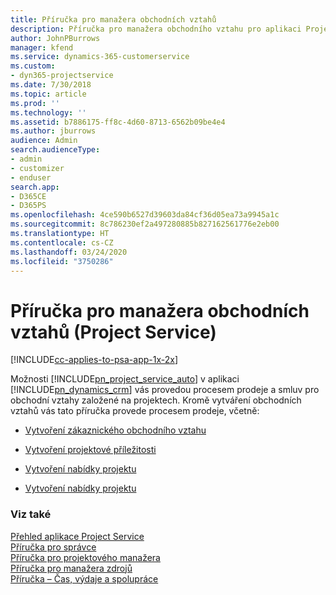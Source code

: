 ```yaml
---
title: Příručka pro manažera obchodních vztahů
description: Příručka pro manažera obchodního vztahu pro aplikaci Project Service, který vás provede procesem prodeje a smluv pro obchodní vztahy založené na projektech.
author: JohnPBurrows
manager: kfend
ms.service: dynamics-365-customerservice
ms.custom:
- dyn365-projectservice
ms.date: 7/30/2018
ms.topic: article
ms.prod: ''
ms.technology: ''
ms.assetid: b7886175-ff8c-4d60-8713-6562b09be4e4
ms.author: jburrows
audience: Admin
search.audienceType:
- admin
- customizer
- enduser
search.app:
- D365CE
- D365PS
ms.openlocfilehash: 4ce590b6527d39603da84cf36d05ea73a9945a1c
ms.sourcegitcommit: 8c786230ef2a497280885b827162561776e2eb00
ms.translationtype: HT
ms.contentlocale: cs-CZ
ms.lasthandoff: 03/24/2020
ms.locfileid: "3750286"
---
```

# <a name="account-manager-guide-project-service"></a>Příručka pro manažera obchodních vztahů (Project Service)

[!INCLUDE[cc-applies-to-psa-app-1x-2x](../includes/cc-applies-to-psa-app-1x-2x.md)]

Možnosti [!INCLUDE[pn_project_service_auto](../includes/pn-project-service-auto.md)] v aplikaci [!INCLUDE[pn_dynamics_crm](../includes/pn-dynamics-crm.md)] vás provedou procesem prodeje a smluv pro obchodní vztahy založené na projektech. Kromě vytváření obchodních vztahů vás tato příručka provede procesem prodeje, včetně:  
  
-   [Vytvoření zákaznického obchodního vztahu](../project-service/create-customer-account.md)  
  
-   [Vytvoření projektové příležitosti](../project-service/create-project-opportunity.md)  
  
-   [Vytvoření nabídky projektu](../project-service/create-project-quote.md)  
  
-   [Vytvoření nabídky projektu](../project-service/create-project-contract.md)  
  
  
### <a name="see-also"></a>Viz také  
 [Přehled aplikace Project Service](../project-service/overview.md)   
 [Příručka pro správce](../project-service/admin-guide.md)   
 [Příručka pro projektového manažera](../project-service/project-manager-guide.md)   
 [Příručka pro manažera zdrojů](../project-service/resource-manager-guide.md)   
 [Příručka – Čas, výdaje a spolupráce](../project-service/time-expense-collaboration-guide.md)
